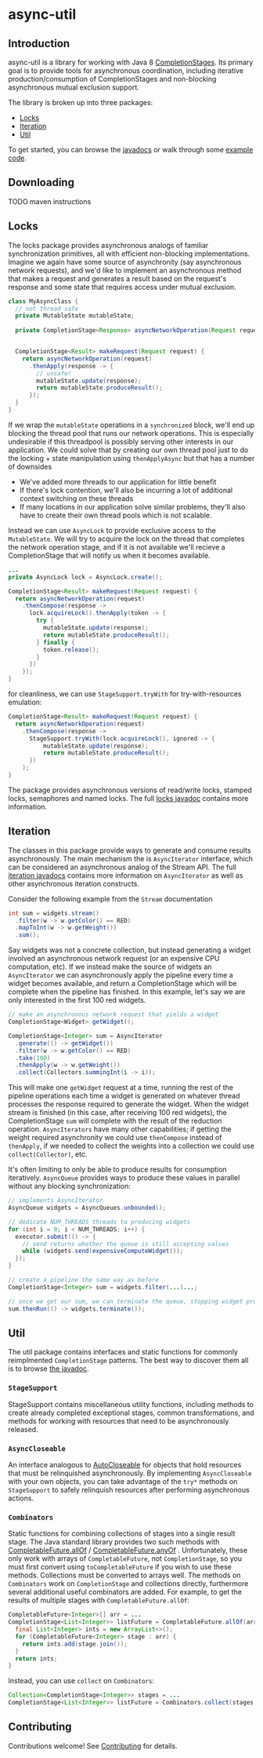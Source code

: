 # async-util

## Introduction
async-util is a library for working with Java 8 [CompletionStages](https://docs.oracle.com/javase/8/docs/api/java/util/concurrent/CompletionStage.html). Its primary goal is to provide tools for asynchronous coordination, including iterative production/consumption of CompletionStages and non-blocking asynchronous mutual exclusion support.

The library is broken up into three packages:
* [Locks](#locks)
* [Iteration](#iteration)
* [Util](#util)

To get started, you can browse the [javadocs](https://ibm.github.io/java-async-util/apidocs/overview-summary.html) or walk through some [example code](asyncutil/src/test/java/com/ibm/asyncutil/examples/nio/nio.md).

## Downloading
TODO maven instructions

## Locks
The locks package provides asynchronous analogs of familiar synchronization primitives, all with efficient non-blocking implementations. Imagine we again have some source of asynchronity (say asynchronous network requests), and we'd like to implement an asynchronous method that makes a request and generates a result based on the request's response and some state that requires access under mutual exclusion.
```java
class MyAsyncClass {
  // not thread safe
  private MutableState mutableState;
  
  private CompletionStage<Response> asyncNetworkOperation(Request request) {...}


  CompletionStage<Result> makeRequest(Request request) {
    return asyncNetworkOperation(request)
      .thenApply(response -> {
        // unsafe!
        mutableState.update(response);
        return mutableState.produceResult();
      });
  }
}
```
If we wrap the `mutableState` operations in a `synchronized` block, we'll end up blocking the thread pool that runs our network operations. This is especially undesirable if this threadpool is possibly serving other interests in our application. We could solve that by creating our own thread pool just to do the locking + state manipulation using `thenApplyAsync` but that has a number of downsides 
* We've added more threads to our application for little benefit 
* If there's lock contention, we'll also be incurring a lot of additional context switching on these threads
* If many locations in our application solve similar problems, they'll also have to create their own thread pools which is not scalable. 

Instead we can use `AsyncLock` to provide exclusive access to the `MutableState`. We will try to acquire the lock on the thread that completes the network operation stage, and if it is not available we'll recieve a CompletionStage that will notify us when it becomes available.

```java
...
private AsyncLock lock = AsyncLock.create();

CompletionStage<Result> makeRequest(Request request) {
  return asyncNetworkOperation(request)
    .thenCompose(response ->
      lock.acquireLock().thenApply(token -> {
        try {
          mutableState.update(response);
          return mutableState.produceResult();
        } finally {
          token.release();
        }
      })
    });
}
```
for cleanliness, we can use `StageSupport.tryWith` for try-with-resources emulation:
```java
CompletionStage<Result> makeRequest(Request request) {
  return asyncNetworkOperation(request)
    .thenCompose(response ->
      StageSupport.tryWith(lock.acquireLock(), ignored -> {
          mutableState.update(response);
          return mutableState.produceResult();
      })
    );
}
```
The package provides asynchronous versions of read/write locks, stamped locks, semaphores and named locks. The full [locks javadoc](https://ibm.github.io/java-async-util/apidocs/com/ibm/asyncutil/locks/package-summary.html) contains more information.

## Iteration
The classes in this package provide ways to generate and consume results asynchronously. The main mechanism the is `AsyncIterator` interface, which can be considered an asynchronous analog of the Stream API. The full [iteration javadocs](https://ibm.github.io/java-async-util/apidocs/com/ibm/asyncutil/iteration/package-summary.html) contains more information on `AsyncIterator` as well as other asynchronous iteration constructs.

Consider the following example from the `Stream` documentation
```java
int sum = widgets.stream()
  .filter(w -> w.getColor() == RED)
  .mapToInt(w -> w.getWeight())
  .sum();
```
Say widgets was not a concrete collection, but instead generating a widget involved an asynchronous network request (or an expensive CPU computation, etc). If we instead make the source of widgets an `AsyncIterator` we can asynchronously apply the pipeline every time a widget becomes available, and return a CompletionStage which will be complete when the pipeline has finished. In this example, let's say we are only interested in the first 100 red widgets.
```java
// make an asynchronous network request that yields a widget
CompletionStage<Widget> getWidget();

CompletionStage<Integer> sum = AsyncIterator
  .generate(() -> getWidget())
  .filter(w -> w.getColor() == RED)
  .take(100)
  .thenApply(w -> w.getWeight())
  .collect(Collectors.summingInt(i -> i));
```
This will make one `getWidget` request at a time, running the rest of the pipeline operations each time a widget is generated on whatever thread processes the response required to generate the widget. When the widget stream is finished (in this case, after receiving 100 red widgets), the CompletionStage `sum` will complete with the result of the reduction operation. `AsyncIterators` have many other capabilities; if getting the weight required asynchronity we could use `thenCompose` instead of `thenApply`, if we needed to collect the weights into a collection we could use `collect(Collector)`, etc. 

It's often limiting to only be able to produce results for consumption iteratively. `AsyncQueue` provides ways to produce these values in parallel without any blocking synchronization:
```java
// implements AsyncIterator
AsyncQueue widgets = AsyncQueues.unbounded();

// dedicate NUM_THREADS threads to producing widgets
for (int i = 0; i < NUM_THREADS; i++) {
  executor.submit(() -> {
    // send returns whether the queue is still accepting values
    while (widgets.send(expensiveComputeWidget());
  });
}

// create a pipeline the same way as before
CompletionStage<Integer> sum = widgets.filter(...)...;

// once we get our sum, we can terminate the queue, stopping widget production
sum.thenRun(() -> widgets.terminate());
```

## Util
The util package contains interfaces and static functions for commonly reimplmented `CompletionStage` patterns. The best way to discover them all is to browse [the javadoc](https://ibm.github.io/java-async-util/apidocs/com/ibm/asyncutil/util/package-summary.html).

### `StageSupport`
StageSupport contains miscellaneous utility functions, including methods to create already completed exceptional stages, common transformations, and methods for working with resources that need to be asynchronously released.

### `AsyncCloseable` 
An interface analogous to [AutoCloseable](https://docs.oracle.com/javase/8/docs/api/java/lang/AutoCloseable.html) for objects that hold resources that must be relinquished asynchronously. By implementing `AsyncCloseable` with your own objects, you can take advantage of the `try*` methods on `StageSupport` to safely relinquish resources after performing asynchronous actions.

### `Combinators`
Static functions for combining collections of stages into a single result stage. The Java standard library provides two such methods with [CompletableFuture.allOf](https://docs.oracle.com/javase/8/docs/api/java/util/concurrent/CompletableFuture.html#allOf-java.util.concurrent.CompletableFuture...-) / [CompletableFuture.anyOf](https://docs.oracle.com/javase/8/docs/api/java/util/concurrent/CompletableFuture.html#anyOf-java.util.concurrent.CompletableFuture...-) . Unfortunately, these only work with arrays of `CompletableFuture`, not `CompletionStage`, so you must first convert using `toCompletableFuture` if you wish to use these methods. Collections must be converted to arrays well. The methods on `Combinators` work on `CompletionStage` and collections directly, furthermore several additional useful combinators are added. For example, to get the results of multiple stages with `CompletableFuture.allOf`:
```java
CompletableFuture<Integer>[] arr = ...
CompletionStage<List<Integer>> listFuture = CompletableFuture.allOf(arr).thenApply(ignore -> {
  final List<Integer> ints = new ArrayList<>();
  for (CompletableFuture<Integer> stage : arr) {
    return ints.add(stage.join());
  }
  return ints;
}
```
Instead, you can use `collect` on `Combinators`:
```java
Collection<CompletionStage<Integer>> stages = ...
CompletionStage<List<Integer>> listFuture = Combinators.collect(stages, Collectors.toList());
```

## Contributing
Contributions welcome! See [Contributing](CONTRIBUTING.md) for details.
